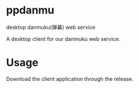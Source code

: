 # ppdanmu
desktop danmuku(弾幕) web service

A desktop client for our danmuku web service.

# Usage
Download the client application through the release.
